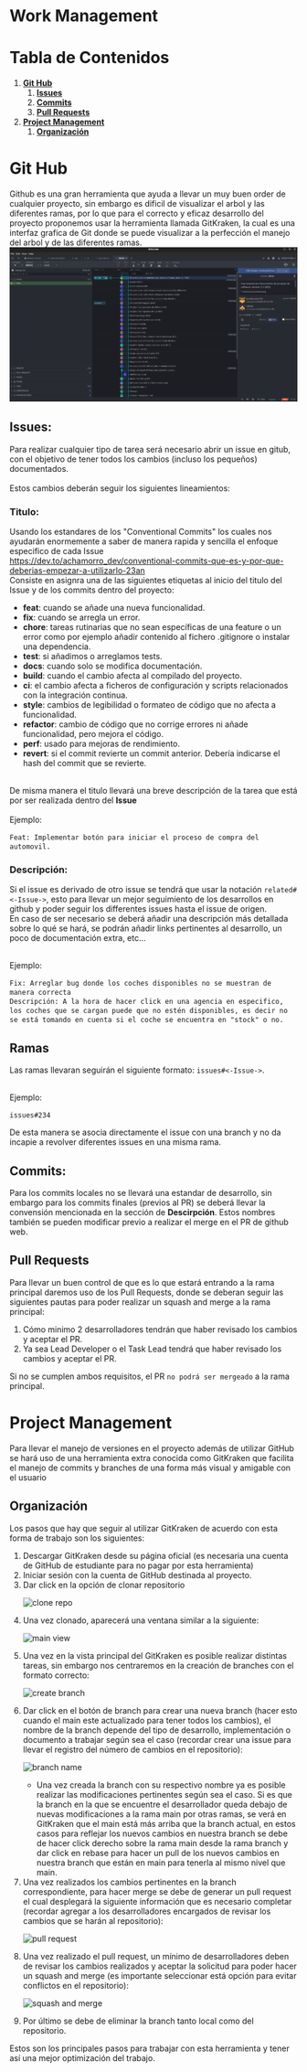# Work Management

# Tabla de Contenidos
1. [**Git Hub**](#git-hub)
    1. [**Issues**](#issues)
    1. [**Commits**](#commits)
    1. [**Pull Requests**](#pull-requests)
2. [**Project Management**](#project-management)
    1. [**Organización**](#issues)
# Git Hub
Github es una gran herramienta que ayuda a llevar un muy buen order de cualquier proyecto, sin embargo es dificil de visualizar el arbol y las diferentes ramas, por lo que para el correcto y eficaz desarrollo del proyecto proponemos usar la herramienta llamada GitKraken, la cual es una interfaz grafica de Git donde se puede visualizar a la perfección el manejo del arbol y de las diferentes ramas. <br>
![git-kraken]('../../img/git-kraken.png) 

## Issues:
Para realizar cualquier tipo de tarea será necesario abrir un issue en gitub, con el objetivo de tener todos los cambios (incluso los pequeños) documentados. <br> <br>
Estos cambios deberán seguir los siguientes lineamientos:

### **Titulo:** <br>
Usando los estandares de los "Conventional Commits" los cuales nos ayudarán enormemente a saber de manera rapida y sencilla el enfoque especifico de cada Issue
<br> https://dev.to/achamorro_dev/conventional-commits-que-es-y-por-que-deberias-empezar-a-utilizarlo-23an <br>
Consiste en asignra una de las siguientes etiquetas al inicio del titulo del Issue y de los commits dentro del proyecto:
- **feat**: cuando se añade una nueva funcionalidad.
- **fix**: cuando se arregla un error.
- **chore**: tareas rutinarias que no sean específicas de una feature o un error como por ejemplo añadir contenido al fichero .gitignore o instalar una dependencia.
- **test**: si añadimos o arreglamos tests.
- **docs**: cuando solo se modifica documentación.
- **build**: cuando el cambio afecta al compilado del proyecto.
- **ci**: el cambio afecta a ficheros de configuración y scripts relacionados con la integración continua.
- **style**: cambios de legibilidad o formateo de código que no afecta a funcionalidad.
- **refactor**: cambio de código que no corrige errores ni añade funcionalidad, pero mejora el código.
- **perf**: usado para mejoras de rendimiento.
- **revert**: si el commit revierte un commit anterior. Debería indicarse el hash del commit que se revierte. <br><br>

De misma manera el titulo llevará una breve descripción de la tarea que está por ser realizada dentro del **Issue** <br> <br>
Ejemplo:
                        
    Feat: Implementar botón para iniciar el proceso de compra del automovil.

### **Descripción:** <br>
Si el issue es derivado de otro issue se tendrá que usar la notación `related#<-Issue->`, esto para llevar un mejor seguimiento de los desarrollos en github y poder seguir los differentes issues hasta el issue de origen. <br> 
En caso de ser necesario se deberá añadir una descripción más detallada sobre lo qué se hará, se podrán añadir links pertinentes al desarrollo, un poco de documentación extra, etc...<br> <br>

Ejemplo:
                        
    Fix: Arreglar bug donde los coches disponibles no se muestran de manera correcta   
    Descripción: A la hora de hacer click en una agencia en especifico, los coches que se cargan puede que no estén disponibles, es decir no se está tomando en cuenta si el coche se encuentra en "stock" o no.
## Ramas
Las ramas llevaran seguirán el siguiente formato: `issues#<-Issue->`.<br> <br>

Ejemplo:
                        
    issues#234

De esta manera se asocia directamente el issue con una branch y no da incapie a revolver diferentes issues en una misma rama.
## Commits:
Para los commits locales no se llevará una estandar de desarrollo, sin embargo para los commits finales (previos al PR) se deberá llevar la convensión mencionada en la sección de **Descirpción**. Estos nombres también se pueden modificar previo a realizar el merge en el PR de github web.

## Pull Requests
Para llevar un buen control de que es lo que estará entrando a la rama principal daremos uso de los Pull Requests, donde se deberan seguir las siguientes pautas para poder realizar un squash and merge a la rama principal:
1. Cómo minimo 2 desarrolladores tendrán que haber revisado los cambios y aceptar el PR.
2. Ya sea Lead Developer o el Task Lead tendrá que haber revisado los cambios y aceptar el PR. <br>

Si no se cumplen ambos requisitos, el PR `no podrá ser mergeado` a la rama principal.

# Project Management
Para llevar el manejo de versiones en el proyecto además de utilizar GitHub se hará uso de una herramienta extra conocida como GitKraken que facilita el manejo de commits y branches de una forma más visual y amigable con el usuario

## Organización
Los pasos que hay que seguir al utilizar GitKraken de acuerdo con esta forma de trabajo son los siguientes:

<ol>
    <li>
        Descargar GitKraken desde su página oficial (es necesaria una cuenta de GitHub de estudiante para no pagar por esta herramienta)
    </li>
    <li>
        Iniciar sesión con la cuenta de GitHub destinada al proyecto.
    </li>
    <li>
        Dar click en la opción de clonar repositorio
    </li>

![clone repo]('../../img/clone-repo.png')
    <li>
        Una vez clonado, aparecerá una ventana similar a la siguiente:
    </li>

![main view]('../../img/main-page-gitkraken.png')
    <li>
        Una vez en la vista principal del GitKraken es posible realizar distintas tareas, sin embargo nos centraremos en la creación de branches con el formato correcto:
    </li>

![create branch]('../../img/create-branch.png')
    <li>
        Dar click en el botón de branch para crear una nueva branch (hacer esto cuando el main este actualizado para tener todos los cambios), el nombre de la branch depende del tipo de desarrollo, implementación o documento a trabajar según sea el caso (recordar crear una issue para llevar el registro del número de cambios en el repositorio):
    </li>

![branch name]('../../img/branch-name.png')
    <ul>
        <li>
            Una vez creada la branch con su respectivo nombre ya es posible realizar las modificaciones pertinentes según sea el caso. Si es que la branch en la que se encuentre el desarrollador queda debajo de nuevas modificaciones a la rama main por otras ramas, se verá en GitKraken que el main está más arriba que la branch actual, en estos casos para reflejar los nuevos cambios en nuestra branch se debe de hacer click derecho sobre la rama main desde la rama branch y dar click en rebase para hacer un pull de los nuevos cambios en nuestra branch que están en main para tenerla al mismo nivel que main. 
        </li>
    </ul>
    <li>
        Una vez realizados los cambios pertinentes en la branch correspondiente, para hacer merge se debe de generar un pull request el cual desplegará la siguiente información que es necesario completar (recordar agregar a los desarrolladores encargados de revisar los cambios que se harán al repositorio):
    </li>

![pull request]('../../img/pull-request.png')
    <li>
        Una vez realizado el pull request, un mínimo de desarrolladores deben de revisar los cambios realizados y aceptar la solicitud para poder hacer un squash and merge (es importante seleccionar está opción para evitar conflictos en el repositorio):
    </li>

![squash and merge]('../../img/squash-merge.png')
    <li>
        Por último se debe de eliminar la branch tanto local como del repositorio.
    </li>
</ol>

Estos son los principales pasos para trabajar con esta herramienta y tener así una mejor optimización del trabajo.
